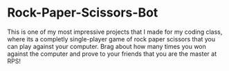 # Rock-Paper-Scissors-Bot

This is one of my most impressive projects that I made for my coding class, where its a completly single-player game of rock paper scissors that you can play against your computer. Brag about how many times you won against the computer and prove to your friends that you are the master at RPS!
